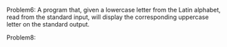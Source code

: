 Problem6:
A program that, given a lowercase letter from the Latin alphabet,
read from the standard input, 
will display the corresponding uppercase letter on the standard output.

Problem8:
